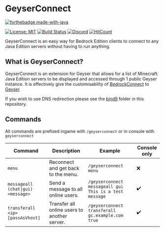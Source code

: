# GeyserConnect


[![forthebadge made-with-java](https://forthebadge.com/images/badges/made-with-java.svg)](https://java.com/)

[![License: MIT](https://img.shields.io/badge/license-MIT-blue.svg)](LICENSE)
[![Build Status](https://github.com/GeyserMC/GeyserConnect/actions/workflows/build.yml/badge.svg)](https://github.com/GeyserMC/GeyserConnect/actions/workflows/build.yml)
[![Discord](https://img.shields.io/discord/613163671870242838.svg?color=%237289da&label=discord)](http://discord.geysermc.org/)
[![HitCount](http://hits.dwyl.com/GeyserMC/GeyserConnect.svg)](http://hits.dwyl.io/GeyserMC/GeyserConnect)

GeyserConnect is an easy way for Bedrock Edition clients to connect to any Java Edition servers without having to run anything.

## What is GeyserConnect?
GeyserConnect is an extension for Geyser that allows for a list of Minecraft: Java Edition servers to be displayed and accessed through 1 public Geyser instance. It is effectively give the customisability of [BedrockConnect](https://github.com/Pugmatt/BedrockConnect) to [Geyser](https://github.com/GeyserMC/Geyser).

If you wish to use DNS redirection please see the [bind9](bind9) folder in this repository.

## Commands
All commands are prefixed ingame with `/geyserconnect` or in console with `geyserconnect`

| Command                            | Description                                  | Example                                                | Console only       |
|------------------------------------|----------------------------------------------|--------------------------------------------------------|--------------------|
| `menu`                             | Reconnect and get back to the menu.          | `/geyserconnect menu`                                  | :x:                |
| `messageall (chat\|gui) <message>` | Send a message to all online users.          | `/geyserconnect messageall gui This is a test message` | :heavy_check_mark: |
| `transferall <ip> [passAsVhost]`   | Transfer all online users to another server. | `/geyserconnect transferall gc.example.com true`       | :heavy_check_mark: |
